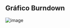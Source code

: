 ## Gráfico Burndown
![image](https://github.com/marabini10/DALLI-Log-API3/assets/113735122/820b3568-fd61-437f-ad10-8dbef0367afc)
